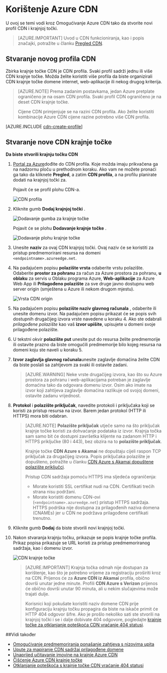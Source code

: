 <properties
     pageTitle="Korištenje Azure CDN | Microsoft Azure"
     description="U ovoj se temi objašnjava Omogućivanje sadržaja isporuke mreže (CDN) za Azure. Vodič vodi kroz stvaranje novog profila CDN i krajnjoj točki."
     services="cdn"
     documentationCenter=""
     authors="camsoper"
     manager="erikre"
     editor=""/>
<tags
     ms.service="cdn"
     ms.workload="media"
     ms.tgt_pltfrm="na"
     ms.devlang="na"
     ms.topic="get-started-article"
     ms.date="07/28/2016" 
     ms.author="casoper"/>

# <a name="using-azure-cdn"></a>Korištenje Azure CDN  

U ovoj se temi vodi kroz Omogućivanje Azure CDN tako da stvorite novi profil CDN i krajnjoj točki.

>[AZURE.IMPORTANT] Uvod u CDN funkcioniranja, kao i popis značajki, potražite u članku [Pregled CDN](./cdn-overview.md).

## <a name="create-a-new-cdn-profile"></a>Stvaranje novog profila CDN

Zbirka krajnje točke CDN je CDN profila.  Svaki profil sadrži jednu ili više CDN krajnje točke.  Možda želite koristiti više profila da biste organizirali CDN krajnje točke domene internet, web-aplikacije ili nekog drugog kriterija.

> [AZURE.NOTE] Prema zadanim postavkama, jedan Azure pretplate ograničeno je na osam CDN profila. Svaki profil CDN ograničeno je na deset CDN krajnje točke.
>
> Cijene CDN primjenjuje se na razini CDN profila. Ako želite koristiti kombinacije Azure CDN cijene razine potrebno više CDN profila.

[AZURE.INCLUDE [cdn-create-profile](../../includes/cdn-create-profile.md)]

## <a name="create-a-new-cdn-endpoint"></a>Stvaranje nove CDN krajnje točke

**Da biste stvorili krajnju točku CDN**

1. [Portal za Azure](https://portal.azure.com)dođite do CDN profila.  Koje možda imaju prikvačena ga na nadzornu ploču u prethodnom koraku.  Ako vam ne možete pronaći ga tako da kliknete **Pregled**, a zatim **CDN profila**, a na profilu planirate dodati na krajnjoj točki za.

    Pojavit će se profil plohu CDN-a.

    ![CDN profila][cdn-profile-settings]

2. Kliknite gumb **Dodaj krajnjoj točki** .

    ![Dodavanje gumba za krajnje točke][cdn-new-endpoint-button]

    Pojavit će se plohu **Dodavanje krajnje točke** .

    ![Dodavanje plohu krajnje točke][cdn-add-endpoint]

3. Unesite **naziv** za ovaj CDN krajnjoj točki.  Ovaj naziv će se koristiti za pristup predmemorirani resursa na domeni `<endpointname>.azureedge.net`.

4. Na padajućem popisu **polazište vrsta** odaberite vrstu polazište.  Odaberite **prostor za pohranu** za račun za Azure prostora za pohranu, **u oblaku** za servis u Oblaku programa Azure, **Web-aplikacije** za Azure Web App ili **Prilagođeno polazište** za sve druge javno dostupnu web server origin (smještena u Azure ili nekom drugom mjestu).

    ![Vrsta CDN origin](./media/cdn-create-new-endpoint/cdn-origin-type.png)
        
5. Na padajućem popisu **polazište naziv glavnog računala** , odaberite ili unesite domenu izvor.  Na padajućem popisu prikazat će se popis svih dostupnih drugačijeg izvora vrste navedene u koraku 4.  Ako ste odabrali *prilagođene polazište* kao vaš **izvor upišite**, upisujete u domeni svoje prilagođene polazište.

6. U tekstni okvir **polazište put** unesite put do resursa želite predmemorije ili ostavite prazno da biste omogućili predmemorije bilo kojeg resursa na domeni koju ste naveli u koraku 5.

7. **Izvor zaglavlja glavnog računala**unesite zaglavlje domaćina želite CDN da biste poslali sa zahtjevom za svaki ili ostavite zadani.

    > [AZURE.WARNING] Neke vrste drugačijeg izvora, kao što su Azure prostora za pohranu i web-aplikacijama potreban je zaglavlje domaćina tako da odgovara domenu izvor. Osim ako imate na izvor koji zahtijeva zaglavlje domaćina razlikuje od svojoj domeni, ostavite zadanu vrijednost.

8. **Protokol** i **polazište priključak**, navedite protokoli i priključaka koji se koristi za pristup resursa na izvor.  Barem jedan protokol (HTTP ili HTTPS) mora biti odabran.
    
    > [AZURE.NOTE] **Polazište priključak** utječe samo na što priključak krajnje točke koristi za dohvaćanje podataka iz izvor.  Krajnja točka sam samo bit će dostupni završetka klijente na zadanom HTTP i HTTPS priključke (80 i 443), bez obzira na to **polazište priključak**.  
    >
    > Krajnje točke **CDN Azure s Akamai** ne dopuštaju cijeli raspon TCP priključak za drugačijeg izvora.  Popis priključaka polazište je dopušteno, potražite u članku [CDN Azure s Akamai dopuštene polazište priključci](https://msdn.microsoft.com/library/mt757337.aspx).  
    >
    > Pristup CDN sadržaja pomoću HTTPS ima sljedeća ograničenja:
    > 
    > - Morate koristiti SSL certifikat nudi na CDN. Certifikati trećih strana nisu podržani.
    > - Morate koristiti domenu CDN-ovi (`<endpointname>.azureedge.net`) pristup HTTPS sadržaja. HTTPS podrška nije dostupna za prilagođenih naziva domena (CNAMEs) jer u CDN ne podržava prilagođene certifikati trenutno.

9. Kliknite gumb **Dodaj** da biste stvorili novi krajnjoj točki.

10. Nakon stvaranja krajnju točku, prikazuje se popis krajnje točke profila. Prikaz popisa prikazuje se URL koristi za pristup predmemoriranog sadržaja, kao i domenu izvor.

    ![CDN krajnje točke][cdn-endpoint-success]

    > [AZURE.IMPORTANT] Krajnja točka odmah nije dostupan za korištenje, kao što je potrebno vrijeme za registraciju proširiti kroz na CDN.  Prijenos će za <b>Azure CDN iz Akamai</b> profila, obično dovrši unutar jedne minute.  Profili <b>CDN Azure s Verizon</b> prijenos će obično dovrši unutar 90 minuta, ali u nekim slučajevima može trajati dulje.
    >    
    > Korisnici koji pokušate koristiti naziv domene CDN prije konfiguraciju krajnju točku propagira da biste na iskače primit će HTTP 404 odgovor šifre.  Ako je prošlo nekoliko sati ste stvorili na krajnjoj točki i se i dalje dobivate 404 odgovore, pogledajte [krajnje točke za otklanjanje poteškoća CDN vraćanje 404 statusi](cdn-troubleshoot-endpoint.md).


##<a name="see-also"></a>Vidi također
- [Omogućivanje predmemoriranja ponašanje zahtjeva s nizovima upita](cdn-query-string.md)
- [Upute za mapiranje CDN sadržaj prilagođene domene](cdn-map-content-to-custom-domain.md)
- [Unaprijed učitavanje imovine na krajnje Azure CDN](cdn-preload-endpoint.md)
- [Čišćenje Azure CDN krajnje točke](cdn-purge-endpoint.md)
- [Otklanjanje poteškoća s krajnje točke CDN vraćanje 404 statusi](cdn-troubleshoot-endpoint.md)

[cdn-profile-settings]: ./media/cdn-create-new-endpoint/cdn-profile-settings.png
[cdn-new-endpoint-button]: ./media/cdn-create-new-endpoint/cdn-new-endpoint-button.png
[cdn-add-endpoint]: ./media/cdn-create-new-endpoint/cdn-add-endpoint.png
[cdn-endpoint-success]: ./media/cdn-create-new-endpoint/cdn-endpoint-success.png
